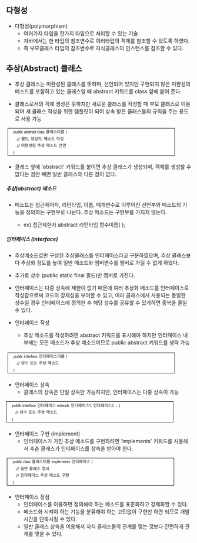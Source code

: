 ## 다형성

* 다형성(polymorphism) 
  * 여러가지 타입을 한가지 타입으로 처리할 수 있는 기술
  * 자바에서는 한 타입의 참조변수로 여러타입의 객체를 참조할 수 있도록 하였다.
  * 즉 부모클래스 타입의 참조변수로 자식클래스의 인스턴스를 참조할 수 있다.



## 추상(Abstract) 클래스

* 추상 클래스는 미완성된 클래스를 뜻하며, 선언되어 있지만 구현되지 않은 미완성의 메소드를 포함하고 있는 클래스일 때 abstract 키워드를 class 앞에 붙여 준다.

* 클래스로서의 객체 생성은 못하지만 새로운 클래스를 작성할 때 부모 클래스로 이용되며 새 클래스 작성을 위한 템플릿이 되어 상속 받은 클래스들의 규칙을 주는 용도로 사용 가능

<img src = "https://github.com/DeveloperDulli/T.I.L/blob/master/Java/img/Abstract.png">



* 클래스 앞에 'abstract' 키워드를 붙이면 추상 클래스가 생성되며, 객체를 생성할 수 없다는 점만 빼면 일반 클래스와 다른 점이 없다.

##### 추상(abstract) 메소드

* 메소드는 접근제어자, 리턴타입, 이름, 매개변수로 이루어진 선언부와 메소드의 기능을 정의하는 구현부로 나뉜다. 추상 메소드는 구현부를 가지지 않는다.
  
  * ex) 접근제한자 abstract 리턴타입 함수이름( );

##### 인터페이스 (interface)
 * 추상메소드로만 구성된 추상클래스를 인터페이스라고 구분하였으며, 추상 클래스보다 추상화 정도를 높여 일반 메소드와 멤버변수를 멤버로 가질 수 없게 하였다.
 * 추가로 상수 (public static final 필드)만 멤버로 가진다.
 * 인터페이스는 다중 상속에 제한이 없기 때문에 여러 추상화 메소드를 인터페이스로 작성함으로써 코드의 강제성을 부여할 수 있고, 여러 클래스에서 사용되는 동일한 상수일 경우 인터페이스에 정의한 후 해당 상수를 공유할 수 있게하면 중복을 줄일 수 있다.

* 인터페이스 작성
  * 추상 메소드를 작성하려면 abstract 키워드를 표시해야 하지만 인터페이스 내부에는 모든 메소드가 추상 메소드이므로 public abstract 키워드를 생략 가능

<img src = "https://github.com/DeveloperDulli/T.I.L/blob/master/Java/img/interface01.png">

* 인터페이스 상속
  * 클래스의 상속은 단일 상속만 가능하지만, 인터페이스는 다중 상속이 가능

<img src = "https://github.com/DeveloperDulli/T.I.L/blob/master/Java/img/interface02.png">

* 인터페이스 구현 (implement)
  * 인터페이스가 가진 추상 메소드를 구현하려면 'implements' 키워드를 사용해서 후손 클래스가 인터페이스를 상속을 받아야 한다.

<img src = "https://github.com/DeveloperDulli/T.I.L/blob/master/Java/img/interface03.png">

* 인터페이스 장점
  * 인터페이스를 이용하면 정의해야 하는 메소드를 표준화하고 강제화할 수 있다.
  * 메소드화 시켜야 하는 기능을 분류해야 하는 고민없이 구현만 하면 되므로 개발시간을 단축시킬 수 있다.
  * 일반 클래스 상속을 이용해서 자식 클래스들의 관계를 맺는 것보다 간편하게 관계를 맺을 수 있다.




